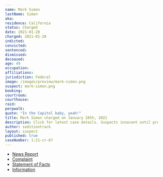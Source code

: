 ```yaml
---
name: Mark Simon
lastName: Simon
aka:
residence: California
status: Charged
date: 2021-01-28
charged: 2021-01-28
indicted:
convicted: 
sentenced: 
dismissed: 
deceased:
age: 49
occupation:
affiliations:
jurisdiction: Federal
image: /images/preview/mark-simon.png
suspect: mark-simon.png
booking:
courtroom:
courthouse:
raid:
perpwalk:
quote: "In the Capitol baby, yeah!"
title: Mark Simon charged on January 28th, 2021
description: Click for latest case details. Suspects innocent until proven guilty.
author: seditiontrack
layout: suspect
published: true
caseNumber: 1:21-cr-67
---
```

- [News Report](https://www.ocregister.com/2021/01/28/fbi-arrests-huntington-beach-man-for-suspected-involvement-in-u-s-capitol-siege/)
- [Complaint](https://www.justice.gov/opa/page/file/1361286/download)
- [Statement of Facts](https://www.justice.gov/opa/page/file/1361286/download)
- [Information](https://www.justice.gov/usao-dc/case-multi-defendant/file/1377806/download)
